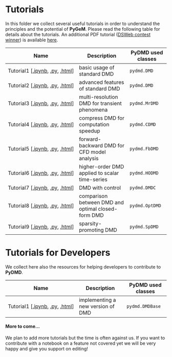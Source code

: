 # Tutorials

In this folder we collect several useful tutorials in order to understand the principles and the potential of **PyGeM**. Please read the following table for details about the tutorials.
An additional PDF tutorial ([DSWeb contest winner](https://dsweb.siam.org/The-Magazine/All-Issues/dsweb-2019-contest-tutorials-on-dynamical-systems-software)) is available [here](tutorial_dsweb.pdf).


| Name  | Description   | PyDMD used classes |
|-------|---------------|--------------------|
| Tutorial1&#160;[[.ipynb](https://github.com/mathLab/PyDMD/blob/master/tutorials/tutorial1/tutorial-1-dmd.ipynb),&#160;[.py](https://github.com/mathLab/PyDMD/blob/master/tutorials/tutorial1/tutorial-1-dmd.py),&#160;[.html](http://mathlab.github.io/PyDMD/tutorial1ffd.html)]| basic usage of standard DMD | `pydmd.DMD` |
| Tutorial2&#160;[[.ipynb](https://github.com/mathLab/PyDMD/blob/master/tutorials/tutorial2/tutorial-2-adv-dmd.ipynb),&#160;[.py](https://github.com/mathLab/PyDMD/blob/master/tutorials/tutorial2/tutorial-2-adv-dmd.py),&#160;[.html](http://mathlab.github.io/PyDMD/tutorial2advdmd.html)] | advanced features of standard DMD | `pydmd.DMD`  |
| Tutorial3&#160;[[.ipynb](https://github.com/mathLab/PyDMD/blob/master/tutorials/tutorial3/tutorial-3-mrdmd.ipynb),&#160;[.py](https://github.com/mathLab/PyDMD/blob/master/tutorials/tutorial3/tutorial-3-mrdmd.py),&#160;[.html](http://mathlab.github.io/PyDMD/tutorial3mrdmd.html)] | multi-resolution DMD for transient phenomena | `pydmd.MrDMD` |
| Tutorial4&#160;[[.ipynb](https://github.com/mathLab/PyDMD/blob/master/tutorials/tutorial4/tutorial-4-cdmd.ipynb),&#160;[.py](https://github.com/mathLab/PyDMD/blob/master/tutorials/tutorial4/tutorial-4-cdmd.py),&#160;[.html](http://mathlab.github.io/PyDMD/tutorial4cdmd.html)] | compress DMD for computation speedup | `pydmd.CDMD`  |
| Tutorial5&#160;[[.ipynb](https://github.com/mathLab/PyDMD/blob/master/tutorials/tutorial5/tutorial-5-fbdmd.ipynb),&#160;[.py](https://github.com/mathLab/PyDMD/blob/master/tutorials/tutorial5/tutorial-5-fbdmd.py),&#160;[.html](http://mathlab.github.io/PyDMD/tutorial-5-fbdmd.html)] | forward-backward DMD for CFD model analysis | `pydmd.FbDMD`  |
| Tutorial6&#160;[[.ipynb](https://github.com/mathLab/PyDMD/blob/master/tutorials/tutorial6/tutorial-6-hodmd.ipynb),&#160;[.py](https://github.com/mathLab/PyDMD/blob/master/tutorials/tutorial6/tutorial-6-hodmd.py),&#160;[.html](http://mathlab.github.io/PyDMD/tutorial6hodmd.html)] | higher-order DMD applied to scalar time-series | `pydmd.HODMD`  |
| Tutorial7&#160;[[.ipynb](https://github.com/mathLab/PyDMD/blob/master/tutorials/tutorial7/tutorial-7-dmdc.ipynb),&#160;[.py](https://github.com/mathLab/PyDMD/blob/master/tutorials/tutorial7/tutorial-7-dmdc.py),&#160;[.html](http://mathlab.github.io/PyDMD/tutorial7dmdc.html)] | DMD with control | `pydmd.DMDC`  |
| Tutorial8&#160;[[.ipynb](https://github.com/mathLab/PyDMD/blob/master/tutorials/tutorial8/tutorial-8-comparisons.ipynb),&#160;[.py](https://github.com/mathLab/PyDMD/blob/master/tutorials/tutorial8/tutorial-8-comparisons.py),&#160;[.html](http://mathlab.github.io/PyDMD/tutorial8comparison.html)] | comparison between DMD and optimal closed-form DMD | `pydmd.OptDMD`  |
| Tutorial9&#160;[[.ipynb](https://github.com/mathLab/PyDMD/blob/master/tutorials/tutorial9/tutorial-9-spdmd.ipynb),&#160;[.py](https://github.com/mathLab/PyDMD/blob/master/tutorials/tutorial9/tutorial-9-spdmd.py),&#160;[.html](http://mathlab.github.io/PyDMD/tutorial9spdmd.html)] | sparsity-promoting DMD | `pydmd.SpDMD`  |




# Tutorials for Developers

We collect here also the resources for helping developers to contribute to **PyDMD**.


| Name  | Description   | PyDMD used classes |
|-------|---------------|--------------------|
| Tutorial1&#160;[[.ipynb](https://github.com/mathLab/PyDMD/blob/master/tutorials/developers-tutorial1/developers-help-1.ipynb),&#160;[.py](https://github.com/mathLab/PyDMD/blob/master/tutorials/developers-tutorial1/developers-help-1.py),&#160;[.html](http://mathlab.github.io/PyDMD/dev-tutorial1.html)]| implementing a new version of DMD | `pydmd.DMDBase` |



#### More to come...
We plan to add more tutorials but the time is often against us. If you want to contribute with a notebook on a feature not covered yet we will be very happy and give you support on editing!
